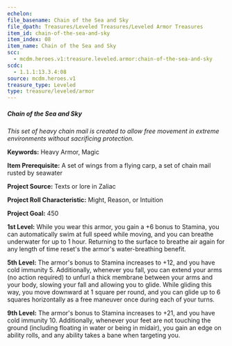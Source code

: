 ```yaml
---
echelon:
file_basename: Chain of the Sea and Sky
file_dpath: Treasures/Leveled Treasures/Leveled Armor Treasures
item_id: chain-of-the-sea-and-sky
item_index: 08
item_name: Chain of the Sea and Sky
scc:
  - mcdm.heroes.v1:treasure.leveled.armor:chain-of-the-sea-and-sky
scdc:
  - 1.1.1:13.3.4:08
source: mcdm.heroes.v1
treasure_type: Leveled
type: treasure/leveled/armor
---
```


##### Chain of the Sea and Sky

*This set of heavy chain mail is created to allow free movement in extreme environments without sacrificing protection.*

**Keywords:** Heavy Armor, Magic

**Item Prerequisite:** A set of wings from a flying carp, a set of chain mail rusted by seawater

**Project Source:** Texts or lore in Zaliac

**Project Roll Characteristic:** Might, Reason, or Intuition

**Project Goal:** 450

**1st Level:** While you wear this armor, you gain a +6 bonus to Stamina, you can automatically swim at full speed while moving, and you can breathe underwater for up to 1 hour. Returning to the surface to breathe air again for any length of time reset's the armor's water-breathing benefit.

**5th Level:** The armor's bonus to Stamina increases to +12, and you have cold immunity 5. Additionally, whenever you fall, you can extend your arms (no action required) to unfurl a thick membrane between your arms and your body, slowing your fall and allowing you to glide. While gliding this way, you move downward at 1 square per round, and you can glide up to 6 squares horizontally as a free maneuver once during each of your turns.

**9th Level:** The armor's bonus to Stamina increases to +21, and you have cold immunity 10. Additionally, whenever your feet are not touching the ground (including floating in water or being in midair), you gain an edge on ability rolls, and any ability takes a bane when targeting you.

